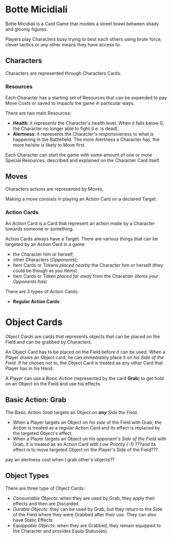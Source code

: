 # Botte Micidiali

Botte Micidiali is a Card Game that models a street brawl between shady and gloomy figures. 

Players play Characters busy trying to best each others using brute force, clever tactics or any other means they have access to.

## Characters

Characters are represented through Characters Cards. 

### Resources

Each Character has a starting set of Resources that can be expended to pay Move Costs or saved to impacts the game in particular ways. 

There are two main Resources:

- **Health**: it represents the Character's health level. When it falls below 0, the Character no longer able to fight (i.e. is dead).
- **Alertness**: it represents the Character's responsiveness to what is happening in the Battlefield. The more Alertness a Character has, the more he/she is likely to Move first.

Each Character can start the game with some amount of one or more Special Resources, described and explained on the Character Card itself.
## Moves

Characters actions are represented by Moves.

Making a move consists in playing an Action Card on a declared Target.

### Action Cards

An Action Card is a Card that represent an action made by a Character towards someone or something.

Action Cards always have a Target. There are various things that can be targeted by an Action Card in a game:

- the Character him or herself;
- other Characters (*Opponents*);
- Item Cards or Tokens *placed nearby* the Character him or herself (they could be though as *you Items*)
- Item Cards or Token *placed far away* from the Character (*Items your Opponents has*)

There are 3 types of Action Cards:

- **Regular Action Cards**: 
# Object Cards

*Object Cards* are cards that represents objects that can be placed on the Field and can be grabbed by Characters.

An Object Card has to be placed on the Field before it can be used. When a Player draws an Object card, he can immediately place it on *his Side of the Field*. If he choses not to, the Object Card is treated as any other Card that Player has in his Hand.

A Player can use a *Basic Action* (represented by the card **Grab**) to get hold on an Object on the Field and use his effects.

## Basic Action: Grab

The Basic Action *Grab* targets an Object *on **any** Side the Field*.

- When a Player targets an Object on *his side* of the Field with Grab, the Action is treated as a regular Action Card and its effect is replaced by the targeted Object's effect.
- When a Player targets an Object on *his opponent's Side of the Field* with Grab, it is treated as an Action Card with *Low Priority (-1)* ???and its effect is to move targeted Object on the Player's Side of the Field???.

pay an alertness cost when I grab other's objects??

## Object Types

There are three type of Object Cards:

- *Consumable Objects*: when they are used by Grab, they apply their effects and then are Discarded.
- *Durable Objects*: they can be used by Grab, but they return to the Side of the Field where they were Grabbed after their use. They can also have Static Effects.
- *Equippable Objects*: when they are Grabbed, they remain equipped to the Character and provides Equip Status(es).
